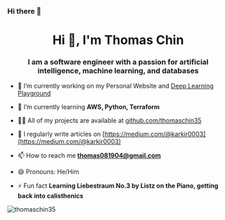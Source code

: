 ### Hi there 👋
<h1 align="center">Hi 👋, I'm Thomas Chin</h1>
<h3 align="center">I am a software engineer with a passion for artificial intelligence, machine learning, and databases</h3>

- 🔭 I’m currently working on my Personal Website and [Deep Learning Playground](https://github.com/DSGT-DLP/Deep-Learning-Playground)

- 🌱 I’m currently learning **AWS, Python, Terraform**

- 👨‍💻 All of my projects are available at [github.com/thomaschin35](github.com/thomaschin35)

- 📝 I regularly write articles on [https://medium.com/@karkir0003](https://medium.com/@karkir0003)

- 📫 How to reach me **thomas081904@gmail.com**

- 😄 Pronouns: He/Him

- ⚡ Fun fact **Learning Liebestraum No.3 by Listz on the Piano, getting back into calisthenics**

<p><img align="center" src="https://github-readme-stats.vercel.app/api/top-langs?username=thomaschin35&show_icons=true&locale=en&layout=compact" alt="thomaschin35" /></p>

<!--
**thomaschin35/thomaschin35** is a ✨ _special_ ✨ repository because its `README.md` (this file) appears on your GitHub profile.

Here are some ideas to get you started:

- 🔭 I’m currently working on ...
- 🌱 I’m currently learning ...
- 👯 I’m looking to collaborate on ...
- 🤔 I’m looking for help with ...
- 💬 Ask me about ...
- 📫 How to reach me: ...
- 😄 Pronouns: ...
- ⚡ Fun fact: ...
-->
